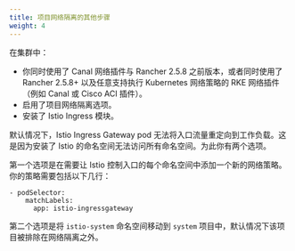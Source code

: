 ```yaml
---
title: 项目网络隔离的其他步骤
weight: 4
---
```


在集群中：

- 你同时使用了 Canal 网络插件与 Rancher 2.5.8 之前版本，或者同时使用了 Rancher 2.5.8+ 以及任意支持执行 Kubernetes 网络策略的 RKE 网络插件（例如 Canal 或 Cisco ACI 插件）。
- 启用了项目网络隔离选项。
- 安装了 Istio Ingress 模块。

默认情况下，Istio Ingress Gateway pod 无法将入口流量重定向到工作负载。这是因为安装了 Istio 的命名空间无法访问所有命名空间。为此你有两个选项。

第一个选项是在需要让 Istio 控制入口的每个命名空间中添加一个新的网络策略。你的策略需要包括以下几行：

```
- podSelector:
    matchLabels:
      app: istio-ingressgateway
```

第二个选项是将 `istio-system` 命名空间移动到 `system` 项目中，默认情况下该项目被排除在网络隔离之外。